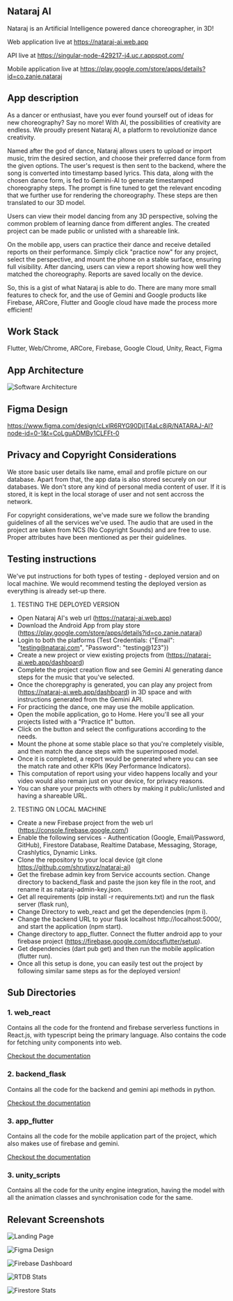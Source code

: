 ## Nataraj AI
Nataraj is an Artificial Intelligence powered dance choreographer, in 3D!

Web application live at https://nataraj-ai.web.app

API live at https://singular-node-429217-j4.uc.r.appspot.com/

Mobile application live at https://play.google.com/store/apps/details?id=co.zanie.nataraj

## App description
As a dancer or enthusiast, have you ever found yourself out of ideas for new choreography? Say no more! With AI, the possibilities of creativity are endless. We proudly present Nataraj AI, a platform to revolutionize dance creativity.

Named after the god of dance, Nataraj allows users to upload or import music, trim the desired section, and choose their preferred dance form from the given options. The user's request is then sent to the backend, where the song is converted into timestamp based lyrics. This data, along with the chosen dance form, is fed to Gemini-AI to generate timestamped choreography steps. The prompt is fine tuned to get the relevant encoding that we further use for rendering the choreography. These steps are then translated to our 3D model.

Users can view their model dancing from any 3D perspective, solving the common problem of learning dance from different angles. The created project can be made public or unlisted with a shareable link.

On the mobile app, users can practice their dance and receive detailed reports on their performance. Simply click "practice now" for any project, select the perspective, and mount the phone on a stable surface, ensuring full visibility. After dancing, users can view a report showing how well they matched the choreography. Reports are saved locally on the device.

So, this is a gist of what Nataraj is able to do. There are many more small features to check for, and the use of Gemini and  Google products like Firebase, ARCore, Flutter and Google cloud have made the process more efficient!


## Work Stack
Flutter, Web/Chrome, ARCore, Firebase, Google Cloud, Unity, React, Figma

## App Architecture
![Software Architecture](architecture.svg)


## Figma Design
https://www.figma.com/design/cLxlR6RYG90DjlT4aLc8jR/NATARAJ-AI?node-id=0-1&t=CoLguADMBy1CLFFt-0


## Privacy and Copyright Considerations
We store basic user details like name, email and profile picture on our database. Apart from that, the app data is also stored securely on our databases. We don't store any kind of personal media content of user. If it is stored, it is kept in the local storage of user and not sent accross the network.

For copyright considerations, we've made sure we follow the branding guidelines of all the services we've used. The audio that are used in the project are taken from NCS (No Copyright Sounds) and are free to use. Proper attributes have been mentioned as per their guidelines.



## Testing instructions
We've put instructions for both types of testing - deployed version and on local machine. We would recommend testing the deployed version as everything is already set-up there.


1. TESTING THE DEPLOYED VERSION
- Open Nataraj AI's web url (https://nataraj-ai.web.app)
- Download the Android App from play store (https://play.google.com/store/apps/details?id=co.zanie.nataraj)
- Login to both the platforms (Test Credentials: {"Email": "testing@nataraj.com", "Password": "testing@123"})
- Create a new project or view existing projects from (https://nataraj-ai.web.app/dashboard)
- Complete the project creation flow and see Gemini AI generating dance steps for the music that you've selected.
- Once the chorepgraphy is generated, you can play any project from (https://nataraj-ai.web.app/dashboard) in 3D space and with instructions generated from the Gemini API.
- For practicing the dance, one may use the mobile application.
- Open the mobile application, go to Home. Here you'll see all your projects listed with a "Practice It" button.
- Click on the button and select the configurations according to the needs.
- Mount the phone at some stable place so that you're completely visible, and then match the dance steps with the superimposed model.
- Once it is completed, a report would be generated where you can see the match rate and other KPIs (Key Performance Indicators).
- This computation of report using your video happens locally and your video would also remain just on your device, for privacy reasons.
- You can share your projects with others by making it public/unlisted and having a shareable URL.


2. TESTING ON LOCAL MACHINE
- Create a new Firebase project from the web url (https://console.firebase.google.com/)
- Enable the following services - Authentication (Google, Email/Password, GitHub), Firestore Database, Realtime Database, Messaging, Storage, Crashlytics, Dynamic Links.
- Clone the repository to your local device (git clone https://github.com/shrutixyz/nataraj-ai)
- Get the firebase admin key from Service accounts section. Change directory to backend_flask and paste the json key file in the root, and rename it as nataraj-admin-key.json.
- Get all requirements (pip install -r requirements.txt) and run the flask server (flask run),
- Change Directory to web_react and get the dependencies (npm i).
- Change the backend URL to your flask localhost http://localhost:5000/, and start the application (npm start).
- Change directory to app_flutter. Connect the flutter android app to your firebase project (https://firebase.google.com/docsflutter/setup).
- Get dependencies (dart pub get) and then run the mobile application (flutter run).
- Once all this setup is done, you can easily test out the project by following similar same steps as for the deployed version!


## Sub Directories
### 1. web_react
Contains all the code for the frontend and firebase serverless functions in React.js, with typescript being the primary language. Also contains the code for fetching unity components into web.

[Checkout the documentation](./web_react/README.md)


### 2. backend_flask
Contains all the code for the backend and gemini api methods in python.

[Checkout the documentation](./backend_flask/README.md)

### 3. app_flutter
Contains all the code for the mobile application part of the project, which also makes use of firebase and gemini.

[Checkout the documentation](./app_flutter/README.md)


### 3. unity_scripts
Contains all the code for the unity engine integration, having the model with all the animation classes and synchronisation code for the same.


## Relevant Screenshots

![Landing Page](image.png)

![Figma Design](image-1.png)

![Firebase Dashboard](image-2.png)

![RTDB Stats](image-3.png)

![Firestore Stats](image-4.png)
